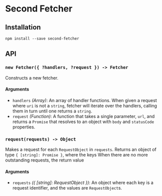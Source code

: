 # Second Fetcher

## Installation

```
npm install --save second-fetcher
```

## API

### `new Fetcher({ ?handlers, ?request }) -> Fetcher`

Constructs a new fetcher.

#### Arguments

- `handlers` _(Array<Function>)_: An array of handler functions. When given a request where `uri` is not a `string`, fetcher will iterate over the handlers, calling them in turn until one returns a `string`.
- `request` _(Function)_: A function that takes a single parameter, `url`, and returns a `Promise` that resolves to an object with `body` and `statusCode` properties.

### `request(requests) -> Object`

Makes a request for each `RequestObject` in `requests`. Returns an object of type `{ [string]: Promise }`, where the keys When there are no more outstanding requests, the return value

#### Arguments

- `requests` _({ [string]: RequestObject })_: An object where each key is a request identifier, and the values are `RequestObject`s.
